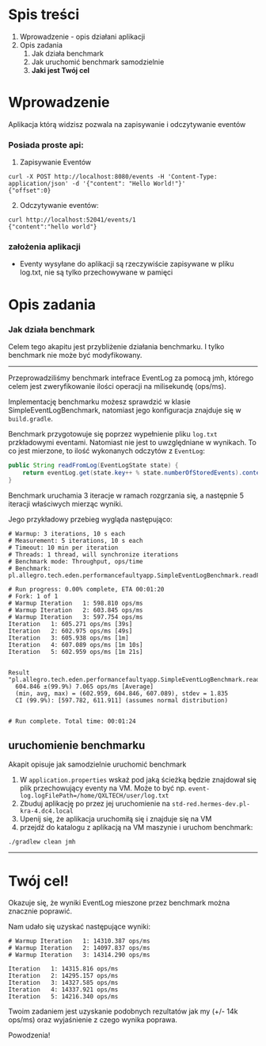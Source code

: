 # Spis treści
1. Wprowadzenie - opis działani aplikacji
2. Opis zadania
   1. Jak działa benchmark
   2. Jak uruchomić benchmark samodzielnie
   3. **Jaki jest Twój cel**

# Wprowadzenie 
Aplikacja którą widzisz pozwala na zapisywanie i odczytywanie eventów

### Posiada proste api:
1. Zapisywanie Eventów
```shell
curl -X POST http://localhost:8080/events -H 'Content-Type: application/json' -d '{"content": "Hello World!"}'
{"offset":0}
```
2. Odczytywanie eventów:

```shell
curl http://localhost:52041/events/1
{"content":"hello world"}
```

### założenia aplikacji
- Eventy wysyłane do aplikacji są rzeczywiście zapisywane w pliku log.txt, nie są tylko przechowywane w pamięci

# Opis zadania

### Jak działa benchmark
Celem tego akapitu jest przybliżenie działania benchmarku. I tylko benchmark nie może być modyfikowany.

---
Przeprowadziliśmy benchmark intefrace EventLog za pomocą jmh, którego celem jest zweryfikowanie ilości operacji na milisekundę (ops/ms).

Implementację benchmarku możesz sprawdzić w klasie SimpleEventLogBenchmark,
natomiast jego konfiguracja znajduje się w `build.gradle`.

Benchmark przygotowuje się poprzez wypełnienie pliku `log.txt` przkładowymi eventami. Natomiast nie jest to uwzględniane w wynikach.
To co jest mierzone, to ilość wykonanych odczytów z `EventLog`:
```java
public String readFromLog(EventLogState state) {
    return eventLog.get(state.key++ % state.numberOfStoredEvents).content();
}
```

Benchmark uruchamia 3 iteracje w ramach rozgrzania się, a następnie 5 iteracji właściwych mierząc wyniki.

Jego przykładowy przebieg wygląda następująco:
```shell
# Warmup: 3 iterations, 10 s each
# Measurement: 5 iterations, 10 s each
# Timeout: 10 min per iteration
# Threads: 1 thread, will synchronize iterations
# Benchmark mode: Throughput, ops/time
# Benchmark: pl.allegro.tech.eden.performancefaultyapp.SimpleEventLogBenchmark.readFromLog

# Run progress: 0.00% complete, ETA 00:01:20
# Fork: 1 of 1
# Warmup Iteration   1: 598.810 ops/ms
# Warmup Iteration   2: 603.845 ops/ms
# Warmup Iteration   3: 597.754 ops/ms
Iteration   1: 605.271 ops/ms [39s]
Iteration   2: 602.975 ops/ms [49s]
Iteration   3: 605.938 ops/ms [1m]
Iteration   4: 607.089 ops/ms [1m 10s]
Iteration   5: 602.959 ops/ms [1m 21s]


Result "pl.allegro.tech.eden.performancefaultyapp.SimpleEventLogBenchmark.readFromLog":
  604.846 ±(99.9%) 7.065 ops/ms [Average]
  (min, avg, max) = (602.959, 604.846, 607.089), stdev = 1.835
  CI (99.9%): [597.782, 611.911] (assumes normal distribution)


# Run complete. Total time: 00:01:24
```

## uruchomienie benchmarku
Akapit opisuje jak samodzielnie uruchomić benchmark

1. W `application.properties` wskaż pod jaką ścieżką będzie znajdował się plik przechowujący eventy na VM. Może to być np. `event-log.logFilePath=/home/QXLTECH/user/log.txt`
2. Zbuduj aplikację po przez jej uruchomienie na `std-red.hermes-dev.pl-kra-4.dc4.local`
3. Upenij się, że aplikacja uruchomiłą się i znajduje się na VM
4. przejdź do katalogu z aplikacją na VM maszynie i uruchom benchmark:
```shell
./gradlew clean jmh
```
--- 
# Twój cel!
Okazuje się, że wyniki EventLog mieszone przez benchmark można znacznie poprawić.

Nam udało się uzyskać następujące wyniki:
```shell
# Warmup Iteration   1: 14310.387 ops/ms
# Warmup Iteration   2: 14097.837 ops/ms
# Warmup Iteration   3: 14314.290 ops/ms

Iteration   1: 14315.816 ops/ms
Iteration   2: 14295.157 ops/ms
Iteration   3: 14327.585 ops/ms
Iteration   4: 14337.921 ops/ms
Iteration   5: 14216.340 ops/ms
```

Twoim zadaniem jest uzyskanie podobnych rezultatów jak my (+/- 14k ops/ms) oraz wyjaśnienie z czego wynika poprawa.

Powodzenia!
